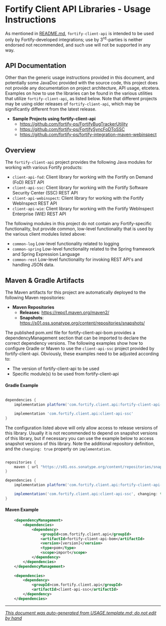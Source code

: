 
<!-- START-INCLUDE:repo-usage.md -->

# Fortify Client API Libraries - Usage Instructions

As mentioned in [README.md](README.md), `fortify-client-api` is intended to be used only by Fortify-developed integrations; use by 3<sup>rd</sup>-parties is neither endorsed not recommended, and such use will not be supported in any way.

## API Documentation

Other than the generic usage instructions provided in this document, and potentially some JavaDoc provided with the source code, this project does not provide any documentation on project architecture, API usage, etcetera. Examples on how to use the libraries can be found in the various utilities that utilize `fortify-client-api`, as listed below. Note that different projects may be using older releases of `fortify-client-api`, which may be significantly different from the latest release.

* **Sample Projects using fortify-client-api**
  * https://github.com/fortify-ps/FortifyBugTrackerUtility
  * https://github.com/fortify-ps/FortifySyncFoDToSSC
  * https://github.com/fortify-ps/fortify-integration-maven-webinspect 

## Overview

The `fortify-client-api` project provides the following Java modules for working with various Fortify products:

* `client-api-fod`: Client library for working with the Fortify on Demand (FoD) REST API
* `client-api-ssc`: Client library for working with the Fortify Software Security Center (SSC) REST API
* `client-api-webinspect`: Client library for working with the Fortify WebInspect REST API
* `client-api-wie`: Client library for working with the Fortify WebInspect Enterprise (WIE) REST API

The following modules in this project do not contain any Fortify-specific functionality,
but provide common, low-level functionality that is used by the various client modules
listed above:

* `common-log` Low-level functionality related to logging
* `common-spring` Low-level functionality related to the Spring framework and Spring Expression Language
* `common-rest` Low-level functionality for invoking REST API's and handling JSON data.

## Maven & Gradle Artifacts
The Maven artifacts for this project are automatically deployed to the following Maven repositories:

* **Maven Repositories**
    * **Releases**: https://repo1.maven.org/maven2/ 
    * **Snapshots**: https://s01.oss.sonatype.org/content/repositories/snapshots/

The published pom.xml file for fortify-client-api-bom provides a dependencyManagement section that can be imported to declare the correct dependency versions. The following examples show how to configure Gradle or Maven to use the `client-api-ssc` project provided by fortify-client-api. Obviously, these examples need to be adjusted according to:

* The version of fortify-client-api to be used
* Specific module(s) to be used from fortify-client-api 

#### Gradle Example

```groovy

dependencies {
    implementation platform('com.fortify.client.api:fortify-client-api-bom:<version>')

    implementation 'com.fortify.client.api:client-api-ssc'
}
```

The configuration listed above will only allow access to release versions of this library.
Usually it is not recommended to depend on snapshot versions of this library, but if necessary
you can use the example below to access snapshot versions of this library. Note the additional
repository definition, and the `changing: true` property on `implementation`.

```groovy

repositories {
    maven { url "https://s01.oss.sonatype.org/content/repositories/snapshots/" }
}

dependencies {
    implementation platform('com.fortify.client.api:fortify-client-api-bom:<version>')

    implementation('com.fortify.client.api:client-api-ssc', changing: true) 
}
```


#### Maven Example

```xml
	<dependencyManagement>
		<dependencies>
			<dependency>
				<groupId>com.fortify.client.api</groupId>
				<artifactId>fortify-client-api-bom</artifactId>
				<version>[version]</version>
				<type>pom</type>
				<scope>import</scope>
			</dependency>
		</dependencies>
	</dependencyManagement>
	
	<dependencies>
		<dependency>
			<groupId>com.fortify.client.api</groupId>
			<artifactId>client-api-ssc</artifactId>
		</dependency>
	</dependencies>
```

<!-- END-INCLUDE:repo-usage.md -->


---

*[This document was auto-generated from USAGE.template.md; do not edit by hand](https://github.com/fortify/shared-doc-resources/blob/main/USAGE.md)*
